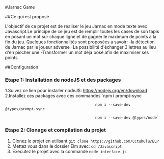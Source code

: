 #Jarnac Game

##Ce qui est proposé

L'objectif de ce projet est de réaliser le jeu Jarnac en mode texte avec Javascript.Le principe de ce jeu est de remplir toutes les cases de son tapis en posant un mot sur chaque ligne et de gagner le maximum de points a la fin du jeu.
Quelques fonctionnalités sont proposées a savoir:
-la détection de Jarnac par le joueur adverse
-La possibilité d'échanger 3 lettres au lieu d'en piocher une
-Transformer un mot déja posé afin de maximiser ses points

##Configuration

### Etape 1: Installation de nodeJS et des packages
1.Suivez ce lien pour installer nodeJS: https://nodejs.org/en/download
2.Installez ces packages avec ces commandes `npm i prompt-sync

                                             npm i --save-dev @types/prompt-sync

                                             npm i --save-dev @types/node`

### Etape 2: Clonage et compilation du projet
1. Clonez le projet en utilisant `git clone https://github.com/CCtuhulu/ELP`
2. Mettez vous dans le dossier Elm avec: `cd /Javascript`
3. Executez le projet avec la commande `node interface.js`
